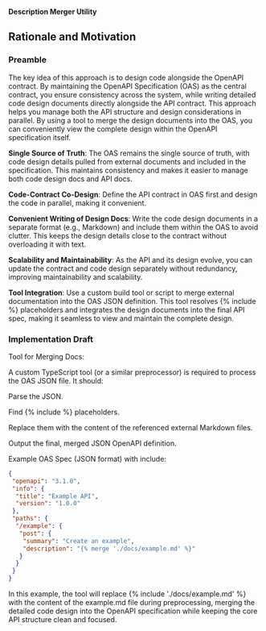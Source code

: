 **Description Merger Utility**

## Rationale and Motivation

### Preamble

The key idea of this approach is to design code alongside the OpenAPI contract. By maintaining the OpenAPI Specification (OAS) as the central contract, you ensure consistency across the system, while writing detailed code design documents directly alongside the API contract. This approach helps you manage both the API structure and design considerations in parallel. By using a tool to merge the design documents into the OAS, you can conveniently view the complete design within the OpenAPI specification itself.

**Single Source of Truth**: The OAS remains the single source of truth, with code design details pulled from external documents and included in the specification. This maintains consistency and makes it easier to manage both code design docs and API docs.

**Code-Contract Co-Design**: Define the API contract in OAS first and design the code in parallel, making it convenient.

**Convenient Writing of Design Docs**: Write the code design documents in a separate format (e.g., Markdown) and include them within the OAS to avoid clutter. This keeps the design details close to the contract without overloading it with text.

**Scalability and Maintainability**: As the API and its design evolve, you can update the contract and code design separately without redundancy, improving maintainability and scalability.

**Tool Integration**: Use a custom build tool or script to merge external documentation into the OAS JSON definition. This tool resolves {% include %} placeholders and integrates the design documents into the final API spec, making it seamless to view and maintain the complete design.

### Implementation Draft

Tool for Merging Docs:

A custom TypeScript tool (or a similar preprocessor) is required to process the OAS JSON file. It should:

Parse the JSON.

Find {% include %} placeholders.

Replace them with the content of the referenced external Markdown files.

Output the final, merged JSON OpenAPI definition.

Example OAS Spec (JSON format) with include:

```json
{
 "openapi": "3.1.0",
 "info": {
  "title": "Example API",
  "version": "1.0.0"
 },
 "paths": {
  "/example": {
   "post": {
    "summary": "Create an example",
    "description": "{% merge './docs/example.md' %}"
   }
  }
 }
}
```

In this example, the tool will replace {% include './docs/example.md' %} with the content of the example.md file during preprocessing, merging the detailed code design into the OpenAPI specification while keeping the core API structure clean and focused.
